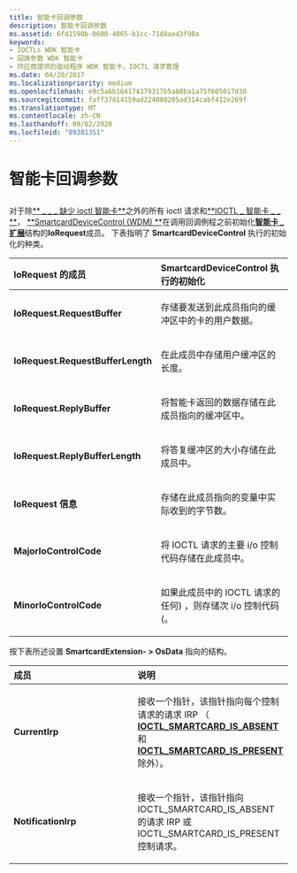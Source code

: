 ```yaml
---
title: 智能卡回调参数
description: 智能卡回调参数
ms.assetid: 6fd1590b-0600-4065-b1cc-71d8aed3f98a
keywords:
- IOCTLs WDK 智能卡
- 回拨参数 WDK 智能卡
- 供应商提供的驱动程序 WDK 智能卡，IOCTL 请求管理
ms.date: 04/20/2017
ms.localizationpriority: medium
ms.openlocfilehash: e9c5a6b164174379317b5a80ba1a75f605017d30
ms.sourcegitcommit: faff37814159ad224080205ad314cabf412e269f
ms.translationtype: MT
ms.contentlocale: zh-CN
ms.lasthandoff: 09/02/2020
ms.locfileid: "89381351"
---
```

# <a name="smart-card-callback-parameters"></a>智能卡回调参数


## <span id="_ntovr_smart_card_callback_parameters"></span><span id="_NTOVR_SMART_CARD_CALLBACK_PARAMETERS"></span>


对于除[** \_ \_ \_ 缺少 ioctl 智能卡**](/previous-versions/windows/hardware/drivers/ff548905(v=vs.85))之外的所有 ioctl 请求和[**IOCTL \_ 智能卡 \_ \_ **](/previous-versions/windows/hardware/drivers/ff548906(v=vs.85))， [**SmartcardDeviceControl (WDM) **](/previous-versions/ff548939(v=vs.85))在调用回调例程之前初始化[**智能卡 \_ 扩展**](/windows-hardware/drivers/ddi/smclib/ns-smclib-_smartcard_extension)结构的**IoRequest**成员。 下表指明了 **SmartcardDeviceControl** 执行的初始化的种类。

<table>
<colgroup>
<col width="50%" />
<col width="50%" />
</colgroup>
<thead>
<tr class="header">
<th align="left">IoRequest 的成员</th>
<th align="left">SmartcardDeviceControl 执行的初始化</th>
</tr>
</thead>
<tbody>
<tr class="odd">
<td align="left"><p><strong>IoRequest.RequestBuffer</strong></p></td>
<td align="left"><p>存储要发送到此成员指向的缓冲区中的卡的用户数据。</p></td>
</tr>
<tr class="even">
<td align="left"><p><strong>IoRequest.RequestBufferLength</strong></p></td>
<td align="left"><p>在此成员中存储用户缓冲区的长度。</p></td>
</tr>
<tr class="odd">
<td align="left"><p><strong>IoRequest.ReplyBuffer</strong></p></td>
<td align="left"><p>将智能卡返回的数据存储在此成员指向的缓冲区中。</p></td>
</tr>
<tr class="even">
<td align="left"><p><strong>IoRequest.ReplyBufferLength</strong></p></td>
<td align="left"><p>将答复缓冲区的大小存储在此成员中。</p></td>
</tr>
<tr class="odd">
<td align="left"><p><strong>IoRequest 信息</strong></p></td>
<td align="left"><p>存储在此成员指向的变量中实际收到的字节数。</p></td>
</tr>
<tr class="even">
<td align="left"><p><strong>MajorIoControlCode</strong></p></td>
<td align="left"><p>将 IOCTL 请求的主要 i/o 控制代码存储在此成员中。</p></td>
</tr>
<tr class="odd">
<td align="left"><p><strong>MinorIoControlCode</strong></p></td>
<td align="left"><p>如果此成员中的 IOCTL 请求的任何) ，则存储次 i/o 控制代码 (。</p></td>
</tr>
</tbody>
</table>

 

按下表所述设置 **SmartcardExtension- &gt; OsData** 指向的结构。

<table>
<colgroup>
<col width="50%" />
<col width="50%" />
</colgroup>
<thead>
<tr class="header">
<th align="left">成员</th>
<th align="left">说明</th>
</tr>
</thead>
<tbody>
<tr class="odd">
<td align="left"><p><strong>CurrentIrp</strong></p></td>
<td align="left"><p>接收一个指针，该指针指向每个控制请求的请求 IRP （ <a href="https://docs.microsoft.com/previous-versions/windows/hardware/drivers/ff548905(v=vs.85)" data-raw-source="[&lt;strong&gt;IOCTL_SMARTCARD_IS_ABSENT&lt;/strong&gt;](/previous-versions/windows/hardware/drivers/ff548905(v=vs.85))"><strong>IOCTL_SMARTCARD_IS_ABSENT</strong></a> 和 <a href="https://docs.microsoft.com/previous-versions/windows/hardware/drivers/ff548906(v=vs.85)" data-raw-source="[&lt;strong&gt;IOCTL_SMARTCARD_IS_PRESENT&lt;/strong&gt;](/previous-versions/windows/hardware/drivers/ff548906(v=vs.85))"><strong>IOCTL_SMARTCARD_IS_PRESENT</strong></a>除外）。</p></td>
</tr>
<tr class="even">
<td align="left"><p><strong>NotificationIrp</strong></p></td>
<td align="left"><p>接收一个指针，该指针指向 IOCTL_SMARTCARD_IS_ABSENT 的请求 IRP 或 IOCTL_SMARTCARD_IS_PRESENT 控制请求。</p></td>
</tr>
</tbody>
</table>

 

 

